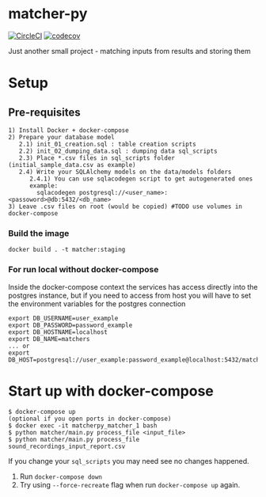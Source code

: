 # matcher-py
[![CircleCI](https://circleci.com/gh/IsmiKin/matcher-py.svg?style=svg)](https://circleci.com/gh/IsmiKin/matcher-py)
[![codecov](https://codecov.io/gh/IsmiKin/matcher-py/branch/master/graph/badge.svg)](https://codecov.io/gh/IsmiKin/matcher-py)

Just another small project - matching inputs from results and storing them

# Setup

## Pre-requisites

```
1) Install Docker + docker-compose
2) Prepare your database model
   2.1) init_01_creation.sql : table creation scripts
   2.2) init_02_dumping_data.sql : dumping data sql_scripts
   2.3) Place *.csv files in sql_scripts folder (initial_sample_data.csv as example)
   2.4) Write your SQLAlchemy models on the data/models folders
      2.4.1) You can use sqlacodegen script to get autogenerated ones
      example:
        sqlacodegen postgresql://<user_name>:<passoword>@db:5432/<db_name>
3) Leave .csv files on root (would be copied) #TODO use volumes in docker-compose
```

### Build the image
`docker build . -t matcher:staging`

### For run local without docker-compose

Inside the docker-compose context the services has access directly into the
postgres instance, but if you need to access from host you will have to
set the environment variables for the postgres connection
```
export DB_USERNAME=user_example
export DB_PASSWORD=password_example
export DB_HOSTNAME=localhost
export DB_NAME=matchers
... or
export DB_HOST=postgresql://user_example:password_example@localhost:5432/matchers
```

# Start up with docker-compose
```
$ docker-compose up
(optional if you open ports in docker-compose)
$ docker exec -it matcherpy_matcher_1 bash
$ python matcher/main.py process_file <input_file>
$ python matcher/main.py process_file sound_recordings_input_report.csv
```

If you change your `sql_scripts` you may need see no changes happened.
1) Run `docker-compose down`
2) Try using `--force-recreate` flag when run `docker-compose up` again.
